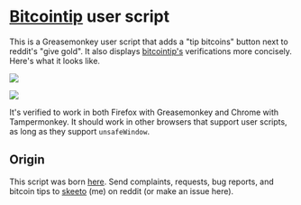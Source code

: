 # [Bitcointip](http://www.reddit.com/r/bitcointip) user script

This is a Greasemonkey user script that adds a "tip bitcoins" button
next to reddit's "give gold". It also displays
[bitcointip's](http://www.reddit.com/u/bitcointip/) verifications more
concisely. Here's what it looks like.

![](http://i.imgur.com/utc5K.png)

![](http://i.imgur.com/mBf3u.png)

It's verified to work in both Firefox with Greasemonkey and Chrome
with Tampermonkey. It should work in other browsers that support user
scripts, as long as they support `unsafeWindow`.

## Origin

This script was born
[here](http://www.reddit.com/r/Bitcoin/comments/14ns5n/why_not_a_tip_bitcoin_link_on_reddit_i_was/c7f04ay). Send
complaints, requests, bug reports, and bitcoin tips to
[skeeto](http://www.reddit.com/u/skeeto) (me) on reddit (or make an
issue here).
